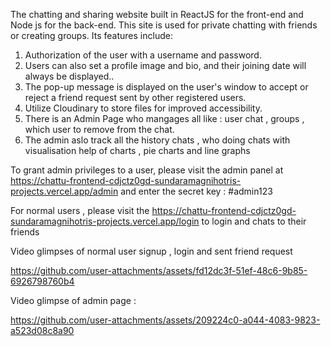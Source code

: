 The chatting and sharing website built in ReactJS for the front-end and Node js for the back-end. This site is used for private chatting with friends or creating groups. Its features include:

1. Authorization of the user with a username and password.
2. Users can also set a profile image and bio, and their joining date will always be displayed..
3. The pop-up message is displayed on the user's window to accept or reject a friend request sent by other registered users.
4. Utilize Cloudinary to store files for improved accessibility.
5. There is an Admin Page who mangages all like : user chat , groups , which user to remove from the chat.
6. The admin aslo track all the history chats , who doing chats with visualisation help of charts , pie charts and line graphs

To grant admin privileges to a user, please visit the admin panel at https://chattu-frontend-cdjctz0gd-sundaramagnihotris-projects.vercel.app/admin and enter the secret key : #admin123

For normal users , please visit the https://chattu-frontend-cdjctz0gd-sundaramagnihotris-projects.vercel.app/login  to login and chats to their friends

Video glimpses of normal user signup , login and sent friend request

https://github.com/user-attachments/assets/fd12dc3f-51ef-48c6-9b85-6926798760b4


Video glimpse of admin page :

https://github.com/user-attachments/assets/209224c0-a044-4083-9823-a523d08c8a90



